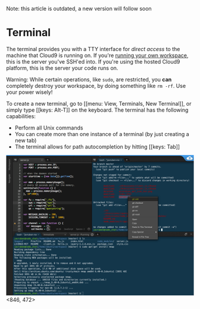 Note: this article is outdated, a new version will follow soon

# Terminal

The terminal provides you with a TTY interface for _direct access_ to the machine that Cloud9 is running on. If you're [running your own workspace](./run_your_own_workspace.html), this is the server you've SSH'ed into. If you're using the hosted Cloud9 platform, this is the server your code runs on. 

Warning: While certain operations, like `sudo`, are restricted, you **can** completely destroy your workspace, by doing something like `rm -rf`.  Use your power wisely!

To create a new terminal, go to [[menu: View, Terminals, New Terminal]], or simply type [[keys: Alt-T]] on the keyboard. The terminal has the following capabilities:

* Perform all Unix commands
* You can create more than one instance of a terminal (by just creating a new tab)
* The terminal allows for path autocompletion by hitting [[keys: Tab]]

![Screenshot of the terminal](./resources/images/terminal.png)<846, 472>